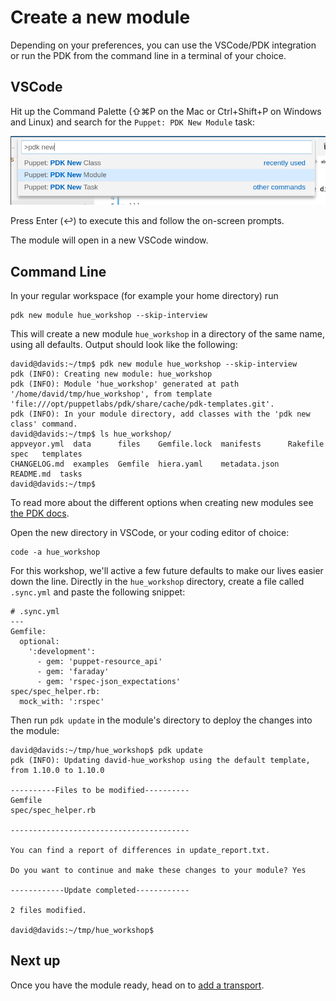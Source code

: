 # Create a new module

Depending on your preferences, you can use the VSCode/PDK integration or run the PDK from the command line in a terminal of your choice.

## VSCode

Hit up the Command Palette (⇧⌘P on the Mac or Ctrl+Shift+P on Windows and Linux) and search for the `Puppet: PDK New Module` task:

![](./03-creating-a-new-module_vscode.png)

Press Enter (↩) to execute this and follow the on-screen prompts.

The module will open in a new VSCode window.

## Command Line

In your regular workspace (for example your home directory) run

```
pdk new module hue_workshop --skip-interview
```

This will create a new module `hue_workshop` in a directory of the same name, using all defaults. Output should look like the following:

```
david@davids:~/tmp$ pdk new module hue_workshop --skip-interview
pdk (INFO): Creating new module: hue_workshop
pdk (INFO): Module 'hue_workshop' generated at path '/home/david/tmp/hue_workshop', from template 'file:///opt/puppetlabs/pdk/share/cache/pdk-templates.git'.
pdk (INFO): In your module directory, add classes with the 'pdk new class' command.
david@davids:~/tmp$ ls hue_workshop/
appveyor.yml  data      files    Gemfile.lock  manifests      Rakefile   spec   templates
CHANGELOG.md  examples  Gemfile  hiera.yaml    metadata.json  README.md  tasks
david@davids:~/tmp$
```

To read more about the different options when creating new modules see [the PDK docs](https://puppet.com/docs/pdk/1.x/pdk_creating_modules.html).

Open the new directory in VSCode, or your coding editor of choice:

```
code -a hue_workshop
```

For this workshop, we'll active a few future defaults to make our lives easier down the line. Directly in the `hue_workshop` directory, create a file called `.sync.yml` and paste the following snippet:

```
# .sync.yml
---
Gemfile:
  optional:
    ':development':
      - gem: 'puppet-resource_api'
      - gem: 'faraday'
      - gem: 'rspec-json_expectations'
spec/spec_helper.rb:
  mock_with: ':rspec'
```

Then run `pdk update` in the module's directory to deploy the changes into the module:

```
david@davids:~/tmp/hue_workshop$ pdk update
pdk (INFO): Updating david-hue_workshop using the default template, from 1.10.0 to 1.10.0

----------Files to be modified----------
Gemfile
spec/spec_helper.rb

----------------------------------------

You can find a report of differences in update_report.txt.

Do you want to continue and make these changes to your module? Yes

------------Update completed------------

2 files modified.

david@davids:~/tmp/hue_workshop$
```


## Next up

Once you have the module ready, head on to [add a transport](./04-adding-a-new-transport.md).
